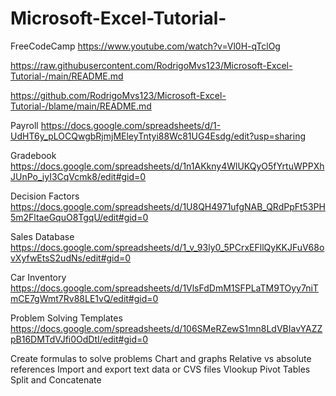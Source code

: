 # Microsoft-Excel-Tutorial-

FreeCodeCamp
https://www.youtube.com/watch?v=Vl0H-qTclOg

https://raw.githubusercontent.com/RodrigoMvs123/Microsoft-Excel-Tutorial-/main/README.md


https://github.com/RodrigoMvs123/Microsoft-Excel-Tutorial-/blame/main/README.md

Payroll
https://docs.google.com/spreadsheets/d/1-UdHT6y_pLOCQwgbRjmjMEleyTntyi88Wc81UG4Esdg/edit?usp=sharing


Gradebook
https://docs.google.com/spreadsheets/d/1n1AKkny4WlUKQyO5fYrtuWPPXhJUnPo_iyI3CqVcmk8/edit#gid=0

Decision Factors 
https://docs.google.com/spreadsheets/d/1U8QH4971ufgNAB_QRdPpFt53PH5m2FltaeGquO8TgqU/edit#gid=0


Sales Database
https://docs.google.com/spreadsheets/d/1_v_93ly0_5PCrxEFllQyKKJFuV68ovXyfwEtsS2udNs/edit#gid=0


Car Inventory 
https://docs.google.com/spreadsheets/d/1VlsFdDmM1SFPLaTM9TOyy7niTmCE7gWmt7Rv88LE1vQ/edit#gid=0


Problem Solving Templates
https://docs.google.com/spreadsheets/d/106SMeRZewS1mn8LdVBIavYAZZpB16DMTdVJfi0OdDtI/edit#gid=0



Create formulas to solve problems
Chart and graphs
Relative vs absolute references 
Import and export text data or CVS files
Vlookup 
Pivot Tables 
Split and Concatenate
